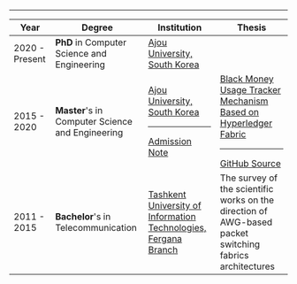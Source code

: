 
----

| Year           | Degree                                           | Institution                                                                                                                                                                                                                                                          | Thesis                                                                                                                                                                                                                                                                                                                    |
|----------------|--------------------------------------------------|----------------------------------------------------------------------------------------------------------------------------------------------------------------------------------------------------------------------------------------------------------------------|---------------------------------------------------------------------------------------------------------------------------------------------------------------------------------------------------------------------------------------------------------------------------------------------------------------------------|
| 2020 - Present | **PhD** in Computer Science and Engineering      | <a href="https://www.ajou.ac.kr/en/index.do" target="_blank">Ajou University, South Korea</a>                                                                                                                                                                        |                                                                                                                                                                                                                                                                                                                           |
| 2015 - 2020    | **Master**'s in Computer Science and Engineering | <a href="https://www.ajou.ac.kr/en/index.do" target="_blank">Ajou University, South Korea</a> <hr> <a href="https://www.ajou.ac.kr/gs_eng/community/enterance.do?mode=view&articleNo=186146&article.offset=130&articleLimit=10" target="_blank"> Admission Note </a> | <a href="https://www.dbpia.co.kr/journal/articleDetail?nodeId=NODE09354936&language=ko_KR&hasTopBanner=true" target="_blank">Black Money Usage Tracker Mechanism Based on Hyperledger Fabric</a> <hr> <a href="https://github.com/afa-farkhod/Hyperledger-Fabric?tab=readme-ov-file" target="_blank" > GitHub Source </a> |
| 2011 - 2015    | **Bachelor**'s in Telecommunication              | <a href="https://tuit.uz" target="_blank">Tashkent University of Information Technologies, Fergana Branch</a>                                                                                                                                                        | The survey of the scientific works on the direction of AWG-based packet switching fabrics architectures                                                                                                                                                                                                                   |